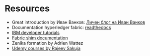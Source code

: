 # Resources

- Great introduction by Иван Ванков: [Личен блог на Иван Ванков](http://gatakka.eu)
- Documentation hyperledger fabric: [readthedocs](https://hyperledger-fabric.readthedocs.io/en/release-1.4/)
- [IBM developer tutorials](https://developer.ibm.com/tutorials/ibm-blockchain-platform-vscode-smart-contract/)
- [Fabric shim documentation](https://fabric-shim.github.io/release-1.4/index.html)
- Zenika formation by Adrien Wattez
- [Udemy courses by Rajeev Sakuja](https://www.udemy.com/user/rajeev-sakhuja-2/)
